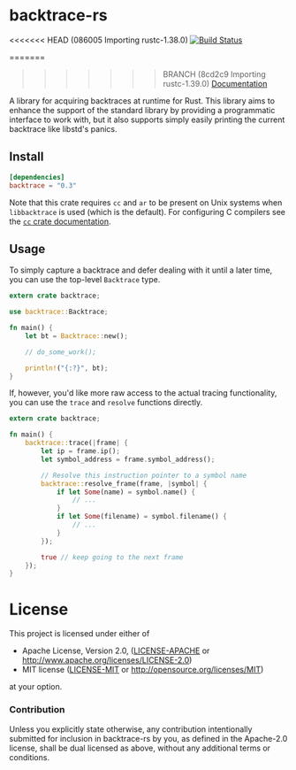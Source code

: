 # backtrace-rs

<<<<<<< HEAD   (086005 Importing rustc-1.38.0)
[![Build Status](https://dev.azure.com/rust-lang/backtrace-rs/_apis/build/status/rust-lang.backtrace-rs?branchName=master)](https://dev.azure.com/rust-lang/backtrace-rs/_build/latest?definitionId=12&branchName=master)

=======
>>>>>>> BRANCH (8cd2c9 Importing rustc-1.39.0)
[Documentation](https://docs.rs/backtrace)

A library for acquiring backtraces at runtime for Rust. This library aims to
enhance the support of the standard library by providing a programmatic
interface to work with, but it also supports simply easily printing the current
backtrace like libstd's panics.

## Install

```toml
[dependencies]
backtrace = "0.3"
```

Note that this crate requires `cc` and `ar` to be present on Unix systems when
`libbacktrace` is used (which is the default). For configuring C compilers see
the [`cc` crate documentation](https://github.com/alexcrichton/cc-rs).

## Usage

To simply capture a backtrace and defer dealing with it until a later time,
you can use the top-level `Backtrace` type.

```rust
extern crate backtrace;

use backtrace::Backtrace;

fn main() {
    let bt = Backtrace::new();

    // do_some_work();

    println!("{:?}", bt);
}
```

If, however, you'd like more raw access to the actual tracing functionality, you
can use the `trace` and `resolve` functions directly.

```rust
extern crate backtrace;

fn main() {
    backtrace::trace(|frame| {
        let ip = frame.ip();
        let symbol_address = frame.symbol_address();

        // Resolve this instruction pointer to a symbol name
        backtrace::resolve_frame(frame, |symbol| {
            if let Some(name) = symbol.name() {
                // ...
            }
            if let Some(filename) = symbol.filename() {
                // ...
            }
        });

        true // keep going to the next frame
    });
}
```

# License

This project is licensed under either of

 * Apache License, Version 2.0, ([LICENSE-APACHE](LICENSE-APACHE) or
   http://www.apache.org/licenses/LICENSE-2.0)
 * MIT license ([LICENSE-MIT](LICENSE-MIT) or
   http://opensource.org/licenses/MIT)

at your option.

### Contribution

Unless you explicitly state otherwise, any contribution intentionally submitted
for inclusion in backtrace-rs by you, as defined in the Apache-2.0 license, shall be
dual licensed as above, without any additional terms or conditions.
